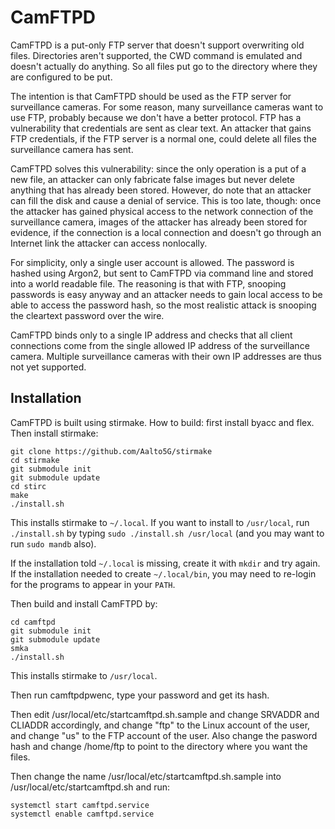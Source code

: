 # CamFTPD

CamFTPD is a put-only FTP server that doesn't support overwriting old files.
Directories aren't supported, the CWD command is emulated and doesn't actually
do anything. So all files put go to the directory where they are configured to
be put.

The intention is that CamFTPD should be used as the FTP server for surveillance
cameras. For some reason, many surveillance cameras want to use FTP, probably
because we don't have a better protocol. FTP has a vulnerability that
credentials are sent as clear text. An attacker that gains FTP credentials, if
the FTP server is a normal one, could delete all files the surveillance camera
has sent.

CamFTPD solves this vulnerability: since the only operation is a put of a new
file, an attacker can only fabricate false images but never delete anything
that has already been stored. However, do note that an attacker can fill the
disk and cause a denial of service. This is too late, though: once the attacker
has gained physical access to the network connection of the surveillance
camera, images of the attacker has already been stored for evidence, if the
connection is a local connection and doesn't go through an Internet link the
attacker can access nonlocally.

For simplicity, only a single user account is allowed. The password is hashed
using Argon2, but sent to CamFTPD via command line and stored into a world
readable file. The reasoning is that with FTP, snooping passwords is easy
anyway and an attacker needs to gain local access to be able to access the
password hash, so the most realistic attack is snooping the cleartext password
over the wire.

CamFTPD binds only to a single IP address and checks that all client
connections come from the single allowed IP address of the surveillance camera.
Multiple surveillance cameras with their own IP addresses are thus not yet
supported.

## Installation

CamFTPD is built using stirmake. How to build: first install byacc and flex.
Then install stirmake:

```
git clone https://github.com/Aalto5G/stirmake
cd stirmake
git submodule init
git submodule update
cd stirc
make
./install.sh
```

This installs stirmake to `~/.local`. If you want to install to `/usr/local`,
run `./install.sh` by typing `sudo ./install.sh /usr/local` (and you may want
to run `sudo mandb` also).

If the installation told `~/.local` is missing, create it with `mkdir` and try
again. If the installation needed to create `~/.local/bin`, you may need to
re-login for the programs to appear in your `PATH`.

Then build and install CamFTPD by:

```
cd camftpd
git submodule init
git submodule update
smka
./install.sh
```

This installs stirmake to `/usr/local`.

Then run camftpdpwenc, type your password and get its hash.

Then edit /usr/local/etc/startcamftpd.sh.sample and change SRVADDR and CLIADDR
accordingly, and change "ftp" to the Linux account of the user, and change "us"
to the FTP account of the user. Also change the pasword hash and change
/home/ftp to point to the directory where you want the files.

Then change the name /usr/local/etc/startcamftpd.sh.sample into
/usr/local/etc/startcamftpd.sh and run:

```
systemctl start camftpd.service
systemctl enable camftpd.service
```
